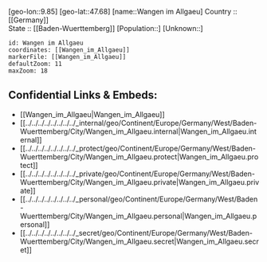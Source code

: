 ﻿---
location: [47.68,9.85] 
mapzoom: [7,12] 
mapmarker: city 
type: City
tags:
- geo/City


SpocWebEntityId: 35439
isDeleted: false
confidential: public

---
[geo-lon::9.85] 
[geo-lat::47.68] 
[name::Wangen im Allgaeu] 
Country :: [[Germany]]  
State :: [[Baden-Wuerttemberg]] 
[Population::] 
[Unknown::] 


```leaflet
id: Wangen im Allgaeu
coordinates: [[Wangen_im_Allgaeu]] 
markerFile: [[Wangen_im_Allgaeu]] 
defaultZoom: 11 
maxZoom: 18
```


## Confidential Links & Embeds: 
- [[Wangen_im_Allgaeu|Wangen_im_Allgaeu]]  
- [[../../../../../../../../_internal/geo/Continent/Europe/Germany/West/Baden-Wuerttemberg/City/Wangen_im_Allgaeu.internal|Wangen_im_Allgaeu.internal]] 
- [[../../../../../../../../_protect/geo/Continent/Europe/Germany/West/Baden-Wuerttemberg/City/Wangen_im_Allgaeu.protect|Wangen_im_Allgaeu.protect]] 
- [[../../../../../../../../_private/geo/Continent/Europe/Germany/West/Baden-Wuerttemberg/City/Wangen_im_Allgaeu.private|Wangen_im_Allgaeu.private]] 
- [[../../../../../../../../_personal/geo/Continent/Europe/Germany/West/Baden-Wuerttemberg/City/Wangen_im_Allgaeu.personal|Wangen_im_Allgaeu.personal]] 
- [[../../../../../../../../_secret/geo/Continent/Europe/Germany/West/Baden-Wuerttemberg/City/Wangen_im_Allgaeu.secret|Wangen_im_Allgaeu.secret]] 
